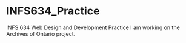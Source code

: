 # INFS634_Practice
INFS 634 Web Design and Development Practice
I am working on the Archives of Ontario project. 